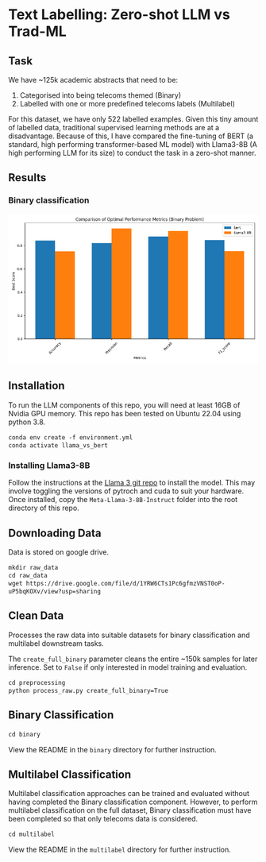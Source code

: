 # Text Labelling: Zero-shot LLM vs Trad-ML

## Task

We have \~125k academic abstracts that need to be:


1. Categorised into being telecoms themed (Binary)
2. Labelled with one or more predefined telecoms labels (Multilabel)


For this dataset, we have only 522 labelled examples. Given this tiny amount of labelled data, traditional supervised learning methods are at a disadvantage. Because of this, I have compared the fine-tuning of BERT (a standard, high performing transformer-based ML model) with Llama3-8B (A high performing LLM for its size) to conduct the task in a zero-shot manner.


## Results

### Binary classification

 ![](binary/results/comparison/binary_performance_comparison.png)



## Installation

To run the LLM components of this repo, you will need at least 16GB of Nvidia GPU memory. This repo has been tested on Ubuntu 22.04 using python 3.8.


```
conda env create -f environment.yml
conda activate llama_vs_bert
```


### Installing Llama3-8B

Follow the instructions at the [Llama 3 git repo](https://github.com/meta-llama/llama3) to install the model. This may involve toggling the versions of pytroch and cuda to suit your hardware. Once installed, copy the `Meta-Llama-3-8B-Instruct` folder into the root directory of this repo.


## Downloading Data

Data is stored on google drive.


```
mkdir raw_data
cd raw_data
wget https://drive.google.com/file/d/1YRW6CTs1Pc6gfmzVNST0oP-uP5bqKOXv/view?usp=sharing
```

## Clean Data

Processes the raw data into suitable datasets for binary classification and multilabel downstream tasks.

The `create_full_binary` parameter cleans the entire \~150k samples for later inference. Set to `False` if only interested in model training and evaluation.


```
cd preprocessing
python process_raw.py create_full_binary=True
```


## Binary Classification


```javascript
cd binary
```


View the README in the `binary` directory for further instruction.


## Multilabel Classification

Multilabel classification approaches can be trained and evaluated without having completed the Binary classification component. However, to perform multilabel classification on the full dataset, Binary classification must have been completed so that only telecoms data is considered.


```javascript
cd multilabel
```


View the README in the `multilabel` directory for further instruction.
